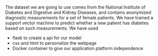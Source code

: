 The dataset we are going to use comes from the National Institute of Diabetes and Digestive and Kidney Diseases, and contains anonymized diagnostic measurements for a set of female patients. We have trained a support vector machine to predict whether a new patient has diabetes based on such measurements. 
We have used 
- flask to create a api for our model
- css and html to personalize the webpage
- Docker container to give our application platform independence
